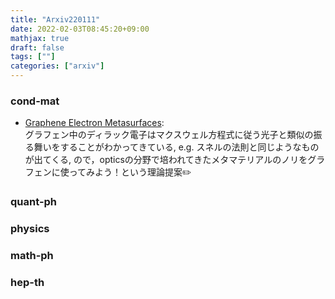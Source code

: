 ```yaml
---
title: "Arxiv220111"
date: 2022-02-03T08:45:20+09:00
mathjax: true
draft: false
tags: [""]
categories: ["arxiv"]
---
```

### cond-mat
- [Graphene Electron Metasurfaces](https://arxiv.org/abs/2201.02415):  
グラフェン中のディラック電子はマクスウェル方程式に従う光子と類似の振る舞いをすることがわかってきている,
e.g. スネルの法則と同じようなものが出てくる,
ので，opticsの分野で培われてきたメタマテリアルのノリをグラフェンに使ってみよう！という理論提案✏️



### quant-ph


### physics


### math-ph


### hep-th
